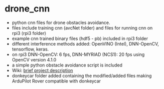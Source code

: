 # drone_cnn
* python cnn files for drone obstacles avoidance.
* files include training cnn (avcNet folder) and files for running cnn on rpi3 (rpi3 folder)
* example cnn trained binary files (hdf5 - pb) included in rpi3 folder
* different interference methods added: OpenVINO (Intel), DNN-OpenCV, tensorflow, keras.
* on rpi3 DNN-OpenCV: 6 fps, DNN-MYRIAD (NCS1): 20 fps using OpenCV version 4.1.0
* a simple python obstacle avoidance script is included
* Wiki: [brief project description](https://github.com/avncalst/drone_cnn/wiki)
* donkeycar folder added containing the modified/added files making ArduPilot Rover compatible with donkeycar

